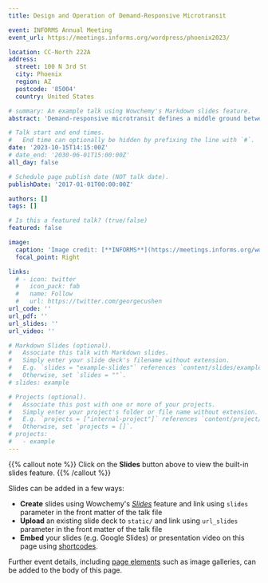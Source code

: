 ```yaml
---
title: Design and Operation of Demand-Responsive Microtransit

event: INFORMS Annual Meeting
event_url: https://meetings.informs.org/wordpress/phoenix2023/

location: CC-North 222A
address:
  street: 100 N 3rd St
  city: Phoenix
  region: AZ
  postcode: '85004'
  country: United States

# summary: An example talk using Wowchemy's Markdown slides feature.
abstract: 'Demand-responsive microtransit defines a middle ground between public transit (reference route) and on-demand mobility (real-time routing adjustments). We formulate a two-stage stochastic program to optimize network design (in the first stage) and system operations (in the second stage). We propose an effective model representation based on time-space-load networks with subpath variables. We solve it via a tailored algorithm combining Benders decomposition and column generation. Results on real-world data indicate that the proposed algorithm outperforms baseline modeling and computational approaches, and that microtransit systems can provide win-win benefits compared to transit and ride-sharing systems —higher level of service, lower operating costs, and smaller environmental footprint.'

# Talk start and end times.
#   End time can optionally be hidden by prefixing the line with `#`.
date: '2023-10-15T14:15:00Z'
# date_end: '2030-06-01T15:00:00Z'
all_day: false

# Schedule page publish date (NOT talk date).
publishDate: '2017-01-01T00:00:00Z'

authors: []
tags: []

# Is this a featured talk? (true/false)
featured: false

image:
  caption: 'Image credit: [**INFORMS**](https://meetings.informs.org/wordpress/phoenix2023/)'
  focal_point: Right

links:
  # - icon: twitter
  #   icon_pack: fab
  #   name: Follow
  #   url: https://twitter.com/georgecushen
url_code: ''
url_pdf: ''
url_slides: ''
url_video: ''

# Markdown Slides (optional).
#   Associate this talk with Markdown slides.
#   Simply enter your slide deck's filename without extension.
#   E.g. `slides = "example-slides"` references `content/slides/example-slides.md`.
#   Otherwise, set `slides = ""`.
# slides: example

# Projects (optional).
#   Associate this post with one or more of your projects.
#   Simply enter your project's folder or file name without extension.
#   E.g. `projects = ["internal-project"]` references `content/project/deep-learning/index.md`.
#   Otherwise, set `projects = []`.
# projects:
#   - example
---
```


{{% callout note %}}
Click on the **Slides** button above to view the built-in slides feature.
{{% /callout %}}

Slides can be added in a few ways:

- **Create** slides using Wowchemy's [_Slides_](https://wowchemy.com/docs/managing-content/#create-slides) feature and link using `slides` parameter in the front matter of the talk file
- **Upload** an existing slide deck to `static/` and link using `url_slides` parameter in the front matter of the talk file
- **Embed** your slides (e.g. Google Slides) or presentation video on this page using [shortcodes](https://wowchemy.com/docs/writing-markdown-latex/).

Further event details, including [page elements](https://wowchemy.com/docs/writing-markdown-latex/) such as image galleries, can be added to the body of this page.
